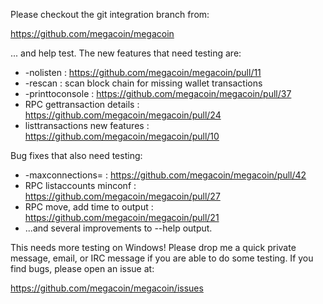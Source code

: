 Please checkout the git integration branch from:

https://github.com/megacoin/megacoin

... and help test.  The new features that need testing are:

* -nolisten : https://github.com/megacoin/megacoin/pull/11
* -rescan : scan block chain for missing wallet transactions
* -printtoconsole : https://github.com/megacoin/megacoin/pull/37
* RPC gettransaction details : https://github.com/megacoin/megacoin/pull/24
* listtransactions new features : https://github.com/megacoin/megacoin/pull/10

Bug fixes that also need testing:

* -maxconnections= : https://github.com/megacoin/megacoin/pull/42
* RPC listaccounts minconf : https://github.com/megacoin/megacoin/pull/27
* RPC move, add time to output : https://github.com/megacoin/megacoin/pull/21
* ...and several improvements to --help output.

This needs more testing on Windows!  Please drop me a quick private message, email, or IRC message if you are able to do some testing.  If you find bugs, please open an issue at:

https://github.com/megacoin/megacoin/issues
